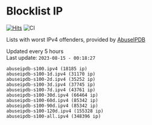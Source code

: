 # Blocklist IP

[![Hits](https://hits.seeyoufarm.com/api/count/incr/badge.svg?url=https%3A%2F%2Fgithub.com%2Fborestad%2Fblocklist-ip%2F&count_bg=%2379C83D&title_bg=%23555555&icon=&icon_color=%23E7E7E7&title=hits&edge_flat=false)](https://hits.seeyoufarm.com)  ![CI](https://img.shields.io/github/workflow/status/borestad/blocklist-ip/CI?style=flat-square)

Lists with worst IPv4 offenders, provided by [AbuseIPDB](https://www.abuseipdb.com/)

<!-- FOOTER-PLACEHOLDER -->
Updated every 5 hours<br>
Last update: `2023-08-15 - 00:18:27`
```
abuseipdb-s100.ipv4 (18185 ip)
abuseipdb-s100-1d.ipv4 (31170 ip)
abuseipdb-s100-2d.ipv4 (35252 ip)
abuseipdb-s100-3d.ipv4 (37745 ip)
abuseipdb-s100-7d.ipv4 (43761 ip)
abuseipdb-s100-30d.ipv4 (66464 ip)
abuseipdb-s100-60d.ipv4 (85342 ip)
abuseipdb-s100-90d.ipv4 (85342 ip)
abuseipdb-s100-120d.ipv4 (155328 ip)
abuseipdb-s100-all.ipv4 (348396 ip)
```
